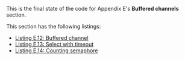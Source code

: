 
This is the final state of the code for Appendix E's **Buffered channels** section.

This section has the following listings:

- [Listing E.12: Buffered channel](../../all-listings/ae-concurrent-programming/12-buffered-channel.md)
- [Listing E.13: Select with timeout](../../all-listings/ae-concurrent-programming/13-select-with-timeout.md)
- [Listing E.14: Counting semaphore](../../all-listings/ae-concurrent-programming/14-counting-semaphore.md)
